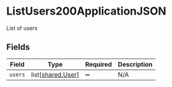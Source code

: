 # ListUsers200ApplicationJSON

List of users


## Fields

| Field                                            | Type                                             | Required                                         | Description                                      |
| ------------------------------------------------ | ------------------------------------------------ | ------------------------------------------------ | ------------------------------------------------ |
| `users`                                          | list[[shared.User](../../models/shared/user.md)] | :heavy_minus_sign:                               | N/A                                              |